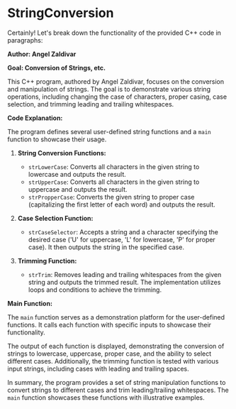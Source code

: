 # StringConversion
Certainly! Let's break down the functionality of the provided C++ code in paragraphs:


**Author: Angel Zaldivar**

**Goal: Conversion of Strings, etc.**

This C++ program, authored by Angel Zaldivar, focuses on the conversion and manipulation of strings. The goal is to demonstrate various string operations, including changing the case of characters, proper casing, case selection, and trimming leading and trailing whitespaces.

**Code Explanation:**

The program defines several user-defined string functions and a `main` function to showcase their usage.

1. **String Conversion Functions:**
    - `strLowerCase`: Converts all characters in the given string to lowercase and outputs the result.
    - `strUpperCase`: Converts all characters in the given string to uppercase and outputs the result.
    - `strPropperCase`: Converts the given string to proper case (capitalizing the first letter of each word) and outputs the result.

2. **Case Selection Function:**
    - `strCaseSelector`: Accepts a string and a character specifying the desired case ('U' for uppercase, 'L' for lowercase, 'P' for proper case). It then outputs the string in the specified case.

3. **Trimming Function:**
    - `strTrim`: Removes leading and trailing whitespaces from the given string and outputs the trimmed result. The implementation utilizes loops and conditions to achieve the trimming.

**Main Function:**

The `main` function serves as a demonstration platform for the user-defined functions. It calls each function with specific inputs to showcase their functionality.

The output of each function is displayed, demonstrating the conversion of strings to lowercase, uppercase, proper case, and the ability to select different cases. Additionally, the trimming function is tested with various input strings, including cases with leading and trailing spaces.

In summary, the program provides a set of string manipulation functions to convert strings to different cases and trim leading/trailing whitespaces. The `main` function showcases these functions with illustrative examples.
